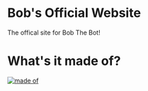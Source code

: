 # Bob's Official Website
The offical site for Bob The Bot!
# What's it made of?
[![made of](https://skillicons.dev/icons?i=html,css,js&theme=dark)](https://skillicons.dev)
